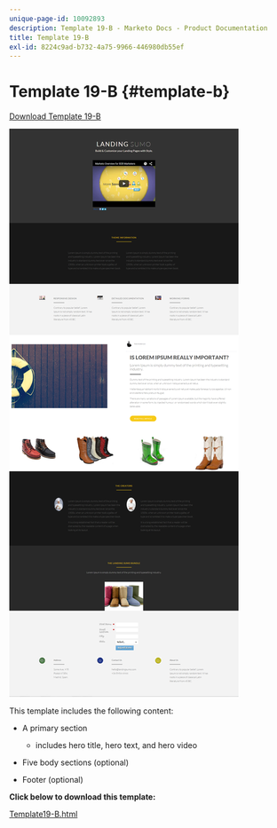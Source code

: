 ```yaml
---
unique-page-id: 10092893
description: Template 19-B - Marketo Docs - Product Documentation
title: Template 19-B
exl-id: 8224c9ad-b732-4a75-9966-446980db55ef
---
```

# Template 19-B {#template-b}

[Download Template 19-B](https://docs.marketo.com/download/attachments/10092893/template-19b.html?version=1&modificationdate=1441750370000&api=v2)

![](assets/image2015-9-16-16-3a49-3a50.png)

This template includes the following content:

* A primary section

    * includes hero title, hero text, and hero video

* Five body sections (optional)
* Footer (optional)

**Click below to download this template:**

[Template19-B.html](https://docs.marketo.com/download/attachments/10092893/template-19b.html?version=1&modificationdate=1441750370000&api=v2)
